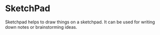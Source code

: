 # SketchPad

Sketchpad helps to draw things on a sketchpad. It can be used for writing down notes or brainstorming ideas.
